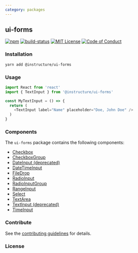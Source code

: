 ```yaml
---
category: packages
---
```


## ui-forms

[![npm][npm]][npm-url]
[![build-status][build-status]][build-status-url]
[![MIT License][license-badge]][LICENSE]
[![Code of Conduct][coc-badge]][coc]


### Installation

```sh
yarn add @instructure/ui-forms
```

### Usage

```js
import React from 'react'
import { TextInput } from '@instructure/ui-forms'

const MyTextInput = () => {
  return (
    <TextInput label="Name" placeholder="Doe, John Doe" />
  )
}
```

### Components
The `ui-forms` package contains the following components:
- [Checkbox](#Checkbox)
- [CheckboxGroup](#CheckboxGroup)
- [DateInput (deprecated)](#DeprecatedDateInput)
- [DateTimeInput](#DateTimeInput)
- [FileDrop](#FileDrop)
- [RadioInput](#RadioInput)
- [RadioInputGroup](#RadioInputGroup)
- [RangeInput](#RangeInput)
- [Select](#Select)
- [TextArea](#TextArea)
- [TextInput (deprecated)](#DeprecatedTextInput)
- [TimeInput](#TimeInput)

### Contribute

See the [contributing guidelines](#contributing) for details.

### License

[npm]: https://img.shields.io/npm/v/@instructure/ui-forms.svg
[npm-url]: https://npmjs.com/package/@instructure/ui-forms

[build-status]: https://travis-ci.org/instructure/instructure-ui.svg?branch=master
[build-status-url]: https://travis-ci.org/instructure/instructure-ui "Travis CI"

[license-badge]: https://img.shields.io/npm/l/instructure-ui.svg?style=flat-square
[license]: https://github.com/instructure/instructure-ui/blob/master/LICENSE

[coc-badge]: https://img.shields.io/badge/code%20of-conduct-ff69b4.svg?style=flat-square
[coc]: https://github.com/instructure/instructure-ui/blob/master/CODE_OF_CONDUCT.md
